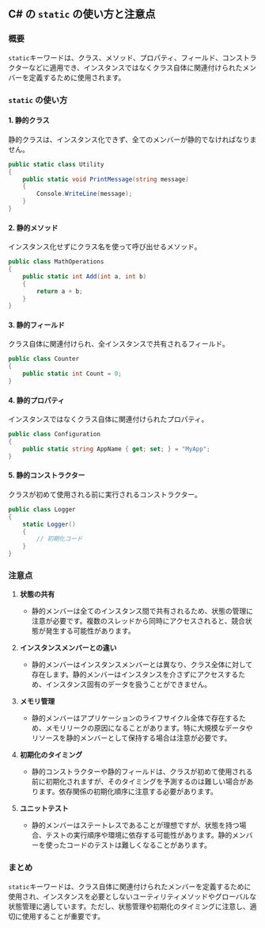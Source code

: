 ## C# の `static` の使い方と注意点

### 概要
`static`キーワードは、クラス、メソッド、プロパティ、フィールド、コンストラクターなどに適用でき、インスタンスではなくクラス自体に関連付けられたメンバーを定義するために使用されます。

### `static` の使い方

#### 1. 静的クラス
静的クラスは、インスタンス化できず、全てのメンバーが静的でなければなりません。
```csharp
public static class Utility
{
    public static void PrintMessage(string message)
    {
        Console.WriteLine(message);
    }
}
```

#### 2. 静的メソッド
インスタンス化せずにクラス名を使って呼び出せるメソッド。
```csharp
public class MathOperations
{
    public static int Add(int a, int b)
    {
        return a + b;
    }
}
```

#### 3. 静的フィールド
クラス自体に関連付けられ、全インスタンスで共有されるフィールド。
```csharp
public class Counter
{
    public static int Count = 0;
}
```

#### 4. 静的プロパティ
インスタンスではなくクラス自体に関連付けられたプロパティ。
```csharp
public class Configuration
{
    public static string AppName { get; set; } = "MyApp";
}
```

#### 5. 静的コンストラクター
クラスが初めて使用される前に実行されるコンストラクター。
```csharp
public class Logger
{
    static Logger()
    {
        // 初期化コード
    }
}
```

### 注意点

1. **状態の共有**
   - 静的メンバーは全てのインスタンス間で共有されるため、状態の管理に注意が必要です。複数のスレッドから同時にアクセスされると、競合状態が発生する可能性があります。

2. **インスタンスメンバーとの違い**
   - 静的メンバーはインスタンスメンバーとは異なり、クラス全体に対して存在します。静的メンバーはインスタンスを介さずにアクセスするため、インスタンス固有のデータを扱うことができません。

3. **メモリ管理**
   - 静的メンバーはアプリケーションのライフサイクル全体で存在するため、メモリリークの原因になることがあります。特に大規模なデータやリソースを静的メンバーとして保持する場合は注意が必要です。

4. **初期化のタイミング**
   - 静的コンストラクターや静的フィールドは、クラスが初めて使用される前に初期化されますが、そのタイミングを予測するのは難しい場合があります。依存関係の初期化順序に注意する必要があります。

5. **ユニットテスト**
   - 静的メンバーはステートレスであることが理想ですが、状態を持つ場合、テストの実行順序や環境に依存する可能性があります。静的メンバーを使ったコードのテストは難しくなることがあります。

### まとめ
`static`キーワードは、クラス自体に関連付けられたメンバーを定義するために使用され、インスタンスを必要としないユーティリティメソッドやグローバルな状態管理に適しています。ただし、状態管理や初期化のタイミングに注意し、適切に使用することが重要です。
